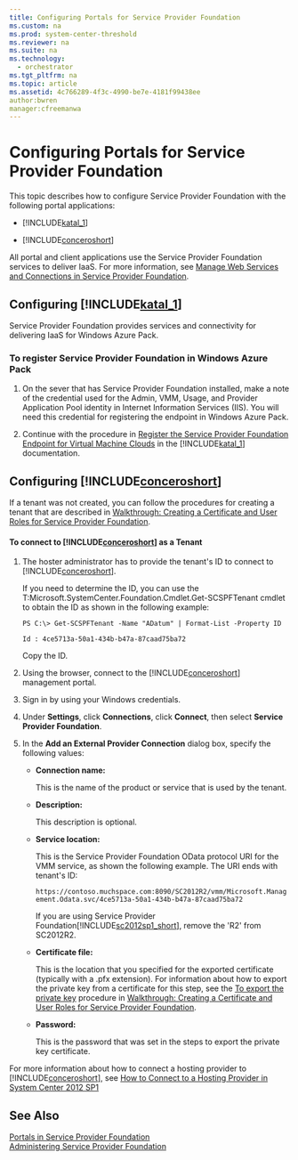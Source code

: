 ```yaml
---
title: Configuring Portals for Service Provider Foundation
ms.custom: na
ms.prod: system-center-threshold
ms.reviewer: na
ms.suite: na
ms.technology: 
  - orchestrator
ms.tgt_pltfrm: na
ms.topic: article
ms.assetid: 4c766289-4f3c-4990-be7e-4181f99438ee
author:bwren
manager:cfreemanwa
---
```

# Configuring Portals for Service Provider Foundation
This topic describes how to configure Service Provider Foundation with the following portal applications:  
  
-   [!INCLUDE[katal_1](../../orch/getstarted/includes/katal_1_md.md)]  
  
-   [!INCLUDE[conceroshort](../../om/manage/includes/conceroshort_md.md)]  
  
All portal and client applications use the Service Provider Foundation services to deliver IaaS. For more information, see [Manage Web Services and Connections in Service Provider Foundation](../../spf/Deploy/Manage-Web-Services-and-Connections-in-Service-Provider-Foundation.md).  
  
## Configuring [!INCLUDE[katal_1](../../orch/getstarted/includes/katal_1_md.md)]  
Service Provider Foundation provides services and connectivity for delivering IaaS for Windows Azure Pack.  
  
### <a name="SMP_Procedure"></a>To register Service Provider Foundation in Windows Azure Pack  
  
1.  On the sever that has Service Provider Foundation installed, make a note of the credential used for the Admin, VMM, Usage, and Provider Application Pool identity in Internet Information Services \(IIS\). You will need this credential for registering the endpoint in Windows Azure Pack.  
  
2.  Continue with the procedure in [Register the Service Provider Foundation Endpoint for Virtual Machine Clouds](assetId:///197ac7a4-6ca2-46a4-855d-327979b68ea5) in the [!INCLUDE[katal_1](../../orch/getstarted/includes/katal_1_md.md)] documentation.  
  
## Configuring [!INCLUDE[conceroshort](../../om/manage/includes/conceroshort_md.md)]  
If a tenant was not created, you can follow the procedures for creating a tenant that are described in [Walkthrough: Creating a Certificate and User Roles for Service Provider Foundation](../Topic/Walkthrough:%20Creating%20a%20Certificate%20and%20User%20Roles%20for%20Service%20Provider%20Foundation.md).  
  
#### To connect to [!INCLUDE[conceroshort](../../om/manage/includes/conceroshort_md.md)] as a Tenant  
  
1.  The hoster administrator has to provide the tenant's ID to connect to [!INCLUDE[conceroshort](../../om/manage/includes/conceroshort_md.md)].  
  
    If you need to determine the ID, you can use the T:Microsoft.SystemCenter.Foundation.Cmdlet.Get\-SCSPFTenant cmdlet to obtain the ID as shown in the following example:  
  
    ```  
    PS C:\> Get-SCSPFTenant -Name "ADatum" | Format-List -Property ID  
  
    Id : 4ce5713a-50a1-434b-b47a-87caad75ba72  
    ```  
  
    Copy the ID.  
  
2.  Using the browser, connect to the [!INCLUDE[conceroshort](../../om/manage/includes/conceroshort_md.md)] management portal.  
  
3.  Sign in by using your Windows credentials.  
  
4.  Under **Settings**, click **Connections**, click **Connect**, then select **Service Provider Foundation**.  
  
5.  In the **Add an External Provider Connection** dialog box, specify the following values:  
  
    -   **Connection name:**  
  
        This is the name of the product or service that is used by the tenant.  
  
    -   **Description:**  
  
        This  description is optional.  
  
    -   **Service location:**  
  
        This is the Service Provider Foundation OData protocol URI for the VMM service, as shown the following example. The URI ends with tenant's ID:  
  
        `https://contoso.muchspace.com:8090/SC2012R2/vmm/Microsoft.Management.Odata.svc/4ce5713a-50a1-434b-b47a-87caad75ba72`  
  
        If you are using Service Provider Foundation[!INCLUDE[sc2012sp1_short](../../om/manage/includes/sc2012sp1_short_md.md)], remove the 'R2' from SC2012R2.  
  
    -   **Certificate file:**  
  
        This is the location that you specified for the exported certificate \(typically with a .pfx extension\). For information about how to export the private key from a certificate for this step, see the [To export the private key](../Topic/Walkthrough:%20Creating%20a%20Certificate%20and%20User%20Roles%20for%20Service%20Provider%20Foundation.md#BMK_ExportPrivate) procedure in [Walkthrough: Creating a Certificate and User Roles for Service Provider Foundation](../Topic/Walkthrough:%20Creating%20a%20Certificate%20and%20User%20Roles%20for%20Service%20Provider%20Foundation.md).  
  
    -   **Password:**  
  
        This is the password that was set in the steps to export the private key certificate.  
  
For more information about how to connect a hosting provider to [!INCLUDE[conceroshort](../../om/manage/includes/conceroshort_md.md)], see [How to Connect to a Hosting Provider in System Center 2012 SP1](assetId:///5f2729ef-9647-4f5f-bb39-27ea8fc3f0e6)  
  
## See Also  
[Portals in Service Provider Foundation](../../spf/Deploy/Portals-in-Service-Provider-Foundation.md)  
[Administering Service Provider Foundation](../../spf/Deploy/Administering-Service-Provider-Foundation.md)  
  
